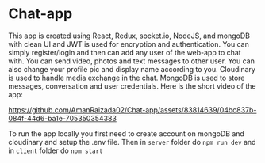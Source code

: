 # Chat-app

This app is created using React, Redux, socket.io, NodeJS, and mongoDB with clean UI and JWT is used for encryption and authentication. You can simply register/login and then can add any user of the web-app to chat with. You can send video, photos and text messages to other user. You can also change your profile pic and display name according to you. Cloudinary is used to handle media exchange in the chat. MongoDB is used to store messages, conversation and user credentials. Here is the short video of the app:

https://github.com/AmanRaizada02/Chat-app/assets/83814639/04bc837b-084f-44d6-ba1e-705350354383

To run the app locally you first need to create account on mongoDB and cloudinary and setup the .env file. Then in `server` folder do `npm run dev` and in `client` folder do `npm start`
